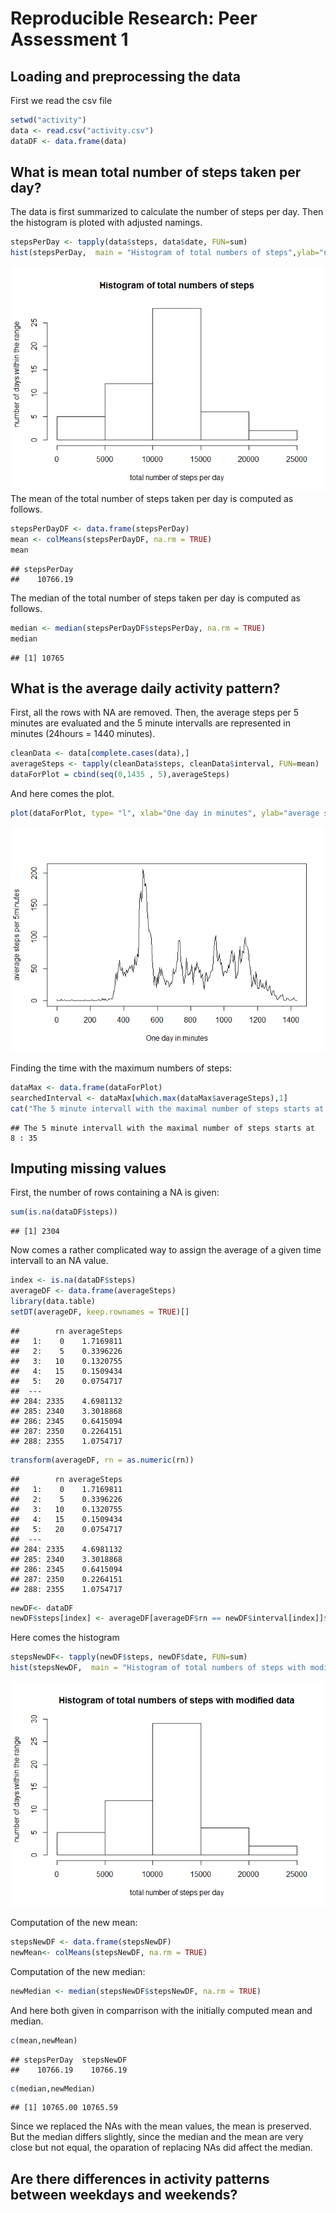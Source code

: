 # Reproducible Research: Peer Assessment 1

## Loading and preprocessing the data
First we read the csv file

```r
setwd("activity")
data <- read.csv("activity.csv")
dataDF <- data.frame(data)
```
## What is mean total number of steps taken per day?
The data is first summarized to calculate the number of steps per day. Then the histogram is ploted with adjusted namings.

```r
stepsPerDay <- tapply(data$steps, data$date, FUN=sum)
hist(stepsPerDay,  main = "Histogram of total numbers of steps",ylab="number of days within the range", xlab="total number of steps per day")
```

![](PA1_template_files/figure-html/mean_histogram-1.png) 
The mean of the total number of steps taken per day is computed as follows.

```r
stepsPerDayDF <- data.frame(stepsPerDay)
mean <- colMeans(stepsPerDayDF, na.rm = TRUE)
mean
```

```
## stepsPerDay 
##    10766.19
```
The median of the total number of steps taken per day is computed as follows.

```r
median <- median(stepsPerDayDF$stepsPerDay, na.rm = TRUE)
median
```

```
## [1] 10765
```

## What is the average daily activity pattern?
First, all the rows with NA are removed. Then, the average steps per 5 minutes are evaluated and the 5 minute intervalls are represented in minutes (24hours = 1440 minutes).

```r
cleanData <- data[complete.cases(data),]
averageSteps <- tapply(cleanData$steps, cleanData$interval, FUN=mean)
dataForPlot = cbind(seq(0,1435 , 5),averageSteps)
```

And here comes the plot.

```r
plot(dataForPlot, type= "l", xlab="One day in minutes", ylab="average steps per 5minutes")
```

![](PA1_template_files/figure-html/plot-average-1.png) 

Finding the time with the maximum numbers of steps:

```r
dataMax <- data.frame(dataForPlot)
searchedInterval <- dataMax[which.max(dataMax$averageSteps),1]
cat("The 5 minute intervall with the maximal number of steps starts at ", searchedInterval%/%60,":",searchedInterval%%60)
```

```
## The 5 minute intervall with the maximal number of steps starts at  8 : 35
```

## Imputing missing values
First, the number of rows containing a NA is given:


```r
sum(is.na(dataDF$steps))
```

```
## [1] 2304
```

Now comes a rather complicated way to assign the average of a given time intervall to an NA value.

```r
index <- is.na(dataDF$steps)
averageDF <- data.frame(averageSteps)
library(data.table)
setDT(averageDF, keep.rownames = TRUE)[]
```

```
##        rn averageSteps
##   1:    0    1.7169811
##   2:    5    0.3396226
##   3:   10    0.1320755
##   4:   15    0.1509434
##   5:   20    0.0754717
##  ---                  
## 284: 2335    4.6981132
## 285: 2340    3.3018868
## 286: 2345    0.6415094
## 287: 2350    0.2264151
## 288: 2355    1.0754717
```

```r
transform(averageDF, rn = as.numeric(rn))
```

```
##        rn averageSteps
##   1:    0    1.7169811
##   2:    5    0.3396226
##   3:   10    0.1320755
##   4:   15    0.1509434
##   5:   20    0.0754717
##  ---                  
## 284: 2335    4.6981132
## 285: 2340    3.3018868
## 286: 2345    0.6415094
## 287: 2350    0.2264151
## 288: 2355    1.0754717
```

```r
newDF<- dataDF
newDF$steps[index] <- averageDF[averageDF$rn == newDF$interval[index]]$averageSteps
```

Here comes the histogram

```r
stepsNewDF<- tapply(newDF$steps, newDF$date, FUN=sum)
hist(stepsNewDF,  main = "Histogram of total numbers of steps with modified data",ylab="number of days within the range", xlab="total number of steps per day")
```

![](PA1_template_files/figure-html/unnamed-chunk-3-1.png) 

Computation of the new mean:

```r
stepsNewDF <- data.frame(stepsNewDF)
newMean<- colMeans(stepsNewDF, na.rm = TRUE)
```
Computation of the new median:

```r
newMedian <- median(stepsNewDF$stepsNewDF, na.rm = TRUE)
```

And here both given in comparrison with the initially computed mean and median.

```r
c(mean,newMean)
```

```
## stepsPerDay  stepsNewDF 
##    10766.19    10766.19
```

```r
c(median,newMedian)
```

```
## [1] 10765.00 10765.59
```

Since we replaced the NAs with the mean values, the mean is preserved. But the median differs slightly, since the median and the mean are very close but not equal, the oparation of replacing NAs did affect the median. 


## Are there differences in activity patterns between weekdays and weekends?
